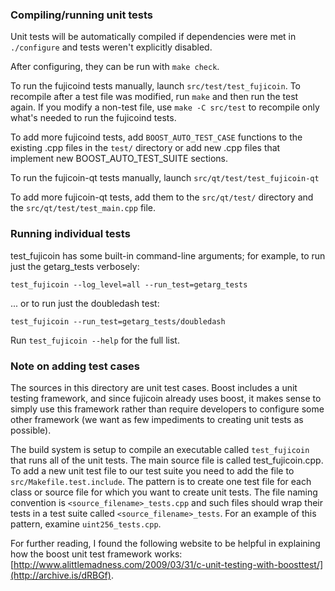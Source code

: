 ### Compiling/running unit tests

Unit tests will be automatically compiled if dependencies were met in `./configure`
and tests weren't explicitly disabled.

After configuring, they can be run with `make check`.

To run the fujicoind tests manually, launch `src/test/test_fujicoin`. To recompile
after a test file was modified, run `make` and then run the test again. If you
modify a non-test file, use `make -C src/test` to recompile only what's needed
to run the fujicoind tests.

To add more fujicoind tests, add `BOOST_AUTO_TEST_CASE` functions to the existing
.cpp files in the `test/` directory or add new .cpp files that
implement new BOOST_AUTO_TEST_SUITE sections.

To run the fujicoin-qt tests manually, launch `src/qt/test/test_fujicoin-qt`

To add more fujicoin-qt tests, add them to the `src/qt/test/` directory and
the `src/qt/test/test_main.cpp` file.

### Running individual tests

test_fujicoin has some built-in command-line arguments; for
example, to run just the getarg_tests verbosely:

    test_fujicoin --log_level=all --run_test=getarg_tests

... or to run just the doubledash test:

    test_fujicoin --run_test=getarg_tests/doubledash

Run `test_fujicoin --help` for the full list.

### Note on adding test cases

The sources in this directory are unit test cases.  Boost includes a
unit testing framework, and since fujicoin already uses boost, it makes
sense to simply use this framework rather than require developers to
configure some other framework (we want as few impediments to creating
unit tests as possible).

The build system is setup to compile an executable called `test_fujicoin`
that runs all of the unit tests.  The main source file is called
test_fujicoin.cpp. To add a new unit test file to our test suite you need
to add the file to `src/Makefile.test.include`. The pattern is to create
one test file for each class or source file for which you want to create
unit tests.  The file naming convention is `<source_filename>_tests.cpp`
and such files should wrap their tests in a test suite
called `<source_filename>_tests`. For an example of this pattern,
examine `uint256_tests.cpp`.

For further reading, I found the following website to be helpful in
explaining how the boost unit test framework works:
[http://www.alittlemadness.com/2009/03/31/c-unit-testing-with-boosttest/](http://archive.is/dRBGf).
